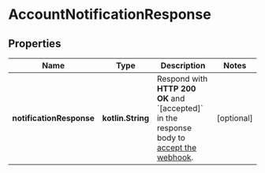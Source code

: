 
# AccountNotificationResponse

## Properties
Name | Type | Description | Notes
------------ | ------------- | ------------- | -------------
**notificationResponse** | **kotlin.String** | Respond with **HTTP 200 OK** and &#x60;[accepted]&#x60; in the response body to [accept the webhook](https://docs.adyen.com/development-resources/webhooks#accept-notifications). |  [optional]



